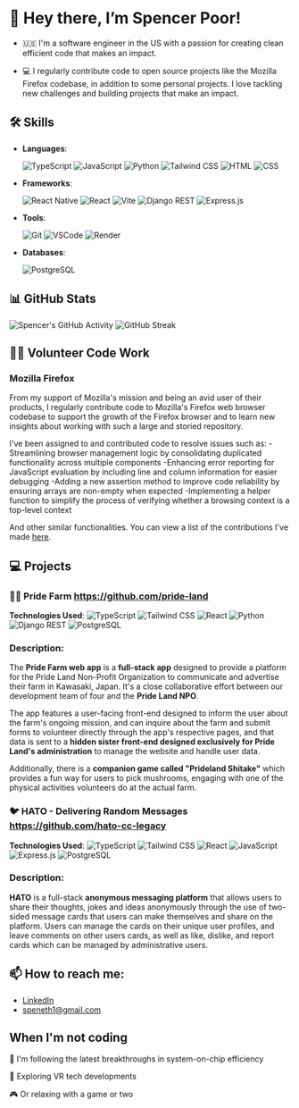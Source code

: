 # 👋 Hey there, I’m Spencer Poor!
- 🇺🇸 I'm a software engineer in the US with a passion for creating clean efficient code that makes an impact.

- 💻 I regularly contribute code to open source projects like the Mozilla Firefox codebase, in addition to some personal projects.
  I love tackling new challenges and building projects that make an impact.

## 🛠 Skills
- **Languages**:

  ![TypeScript](https://img.shields.io/badge/TypeScript-3178C6?style=for-the-badge&logo=typescript&logoColor=white)
  ![JavaScript](https://img.shields.io/badge/JavaScript-F7DF1E?style=for-the-badge&logo=javascript&logoColor=black)
  ![Python](https://img.shields.io/badge/Python-3776AB?style=for-the-badge&logo=python&logoColor=white)
  ![Tailwind CSS](https://img.shields.io/badge/TailwindCSS-06B6D4?style=for-the-badge&logo=tailwindcss&logoColor=white)
  ![HTML](https://img.shields.io/badge/HTML5-E34F26?style=for-the-badge&logo=html5&logoColor=white)
  ![CSS](https://img.shields.io/badge/CSS3-1572B6?style=for-the-badge&logo=css3&logoColor=white)

- **Frameworks**:

  ![React Native](https://img.shields.io/badge/React%20Native-darkblue?logo=react&logoColor=white&style=for-the-badge)
  ![React](https://img.shields.io/badge/React-61DAFB?style=for-the-badge&logo=react&logoColor=black)
  ![Vite](https://img.shields.io/badge/Vite-646CFF?style=for-the-badge&logo=vite&logoColor=white)
  ![Django REST](https://img.shields.io/badge/Django_REST-092E20?style=for-the-badge&logo=django&logoColor=white)
  ![Express.js](https://img.shields.io/badge/Express.js-000000?style=for-the-badge&logo=express&logoColor=white)

- **Tools**:

  ![Git](https://img.shields.io/badge/Git-F05032?style=for-the-badge&logo=git&logoColor=white)
  ![VSCode](https://img.shields.io/badge/VSCode-007ACC?style=for-the-badge&logo=visual-studio-code&logoColor=white)
  ![Render](https://img.shields.io/badge/Render-00979D?style=for-the-badge&logo=render&logoColor=white)

- **Databases**:

  ![PostgreSQL](https://img.shields.io/badge/PostgreSQL-4169E1?style=for-the-badge&logo=postgresql&logoColor=white)

## 📊 GitHub Stats
![Spencer's GitHub Activity](https://github-readme-stats.vercel.app/api?username=SpencerPoor&show_icons=true&theme=radical)
![GitHub Streak](https://github-readme-streak-stats.herokuapp.com/?user=SpencerPoor&theme=radical)

## 👨‍💻 Volunteer Code Work

### Mozilla Firefox
From my support of Mozilla's mission and being an avid user of their products, I regularly contribute code to Mozilla's Firefox web browser codebase to support the growth of the Firefox browser and to learn new insights about working with such a large and storied repository.

I've been assigned to and contributed code to resolve issues such as:
-Streamlining browser management logic by consolidating duplicated functionality across multiple components
-Enhancing error reporting for JavaScript evaluation by including line and column information for easier debugging
-Adding a new assertion method to improve code reliability by ensuring arrays are non-empty when expected
-Implementing a helper function to simplify the process of verifying whether a browsing context is a top-level context

And other similar functionalities.
You can view a list of the contributions I've made [here]([url](https://bugzilla.mozilla.org/buglist.cgi?query_format=advanced&emailtype1=exact&emailassigned_to1=1&email1=speneth1%40gmail.com&list_id=17435007)).

## 💻 Projects
### 🧑‍🌾 Pride Farm https://github.com/pride-land
**Technologies Used**: 
![TypeScript](https://img.shields.io/badge/TypeScript-3178C6?style=for-the-badge&logo=typescript&logoColor=white)
![Tailwind CSS](https://img.shields.io/badge/TailwindCSS-06B6D4?style=for-the-badge&logo=tailwindcss&logoColor=white)
![React](https://img.shields.io/badge/React-61DAFB?style=for-the-badge&logo=react&logoColor=black)
![Python](https://img.shields.io/badge/Python-3776AB?style=for-the-badge&logo=python&logoColor=white)
![Django REST](https://img.shields.io/badge/Django_REST-092E20?style=for-the-badge&logo=django&logoColor=white)
![PostgreSQL](https://img.shields.io/badge/PostgreSQL-4169E1?style=for-the-badge&logo=postgresql&logoColor=white)

### **Description:**

The **Pride Farm web app** is a **full-stack app** designed to provide a platform for the Pride Land Non-Profit Organization to communicate and advertise their farm in Kawasaki, Japan. It's a close collaborative effort between our development team of four and the **Pride Land NPO**. 

The app features a user-facing front-end designed to inform the user about the farm's ongoing mission, and can inquire about the farm and submit forms to volunteer directly through the app's respective pages, and that data is sent to a **hidden sister front-end designed exclusively for Pride Land's administration** to manage the website and handle user data.

Additionally, there is a **companion game called "Prideland Shitake"** which provides a fun way for users to pick mushrooms, engaging with one of the physical activities volunteers do at the actual farm.

### 🐦 HATO - Delivering Random Messages https://github.com/hato-cc-legacy

**Technologies Used**: 
![TypeScript](https://img.shields.io/badge/TypeScript-3178C6?style=for-the-badge&logo=typescript&logoColor=white)
![Tailwind CSS](https://img.shields.io/badge/TailwindCSS-06B6D4?style=for-the-badge&logo=tailwindcss&logoColor=white)
![React](https://img.shields.io/badge/React-61DAFB?style=for-the-badge&logo=react&logoColor=black)
![JavaScript](https://img.shields.io/badge/JavaScript-F7DF1E?style=for-the-badge&logo=javascript&logoColor=black)
![Express.js](https://img.shields.io/badge/Express.js-000000?style=for-the-badge&logo=express&logoColor=white)
![PostgreSQL](https://img.shields.io/badge/PostgreSQL-4169E1?style=for-the-badge&logo=postgresql&logoColor=white)

### **Description:** 

**HATO** is a full-stack **anonymous messaging platform** that allows users to share their thoughts, jokes and ideas anonymously through the use of two-sided message cards that users can make themselves and share on the platform. Users can manage the cards on their unique user profiles, and leave comments on other users cards, as well as like, dislike, and report cards which can be managed by administrative users.

## 📫 How to reach me:
- [LinkedIn](https://www.linkedin.com/in/spencer-poor/)
- speneth1@gmail.com

## When I'm not coding
 📱 I'm following the latest breakthroughs in system-on-chip efficiency
 
 🥽 Exploring VR tech developments
 
 🎮 Or relaxing with a game or two

<!---
SpencerPoor/SpencerPoor is a ✨ special ✨ repository because its `README.md` (this file) appears on your GitHub profile.
You can click the Preview link to take a look at your changes.
--->
